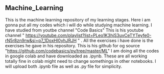 ## Machine_Learning
This is the machine learning repository of my learning stages. Here i am gonna put all my codes which i will do while studying machine learning. I have studied from youtbe channel "Code Basics" This is his youtube channel " https://youtube.com/playlist?list=PLeo1K3hjS3uvCeTYTeyfe0-rN5r8zn9rw&si=p7_1DoxHl0yhJRJH " . All the exercises i have done is the exercises he gave in his repository. 
This is his github for og source  "https://github.com/codebasics/py/tree/master/ML" 
I am doing all the codes in google colab and have downloaded as .ipynb. These are all working totally fine in colab might need to change somethings in other notebooks. I will upload both .ipynb file as well as .py file for simplicity. 
